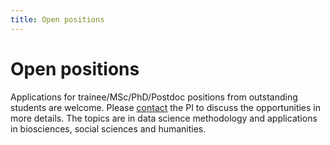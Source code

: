 ```yaml
---
title: Open positions
---
```


# Open positions

Applications for trainee/MSc/PhD/Postdoc positions from outstanding students are welcome. Please [contact](../contact) the PI to discuss the opportunities in more details. The topics are in data science methodology and applications in biosciences, social sciences and humanities.


<!--
The following positions are now open specifically:

 * [Postdoc / microbiome research: statistical modeling and analysis](https://t.co/yJYz1lUMZk?amp=1) Starting date 10/2019 (negotiable). 
 * [Postdoc / microbiome research: bioinformatics](https://rekry.saima.fi/certiahome/open_job_view.html?id=00007682&did=5600&lang=fi&jc=14&nav_from_open_jobs_view_new=true#.XRvRFx6GO_0.twitter) starting date 9/2019 (negotiable)
-->
